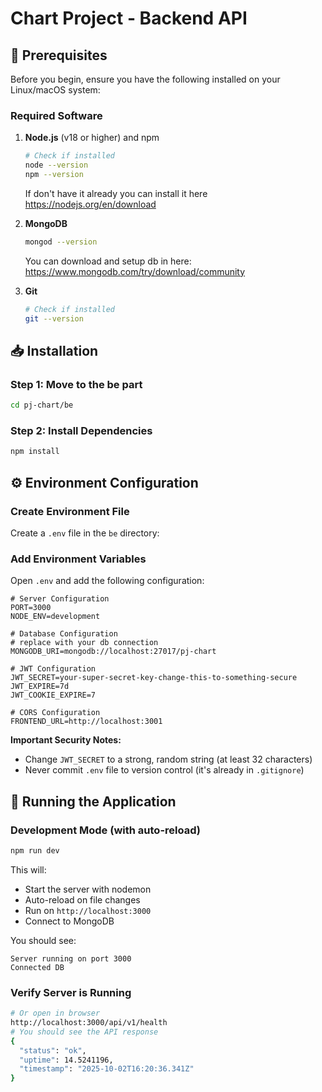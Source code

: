 # Chart Project - Backend API

## 🔧 Prerequisites

Before you begin, ensure you have the following installed on your Linux/macOS system:

### Required Software

1. **Node.js** (v18 or higher) and npm

   ```bash
   # Check if installed
   node --version
   npm --version
   ```

   If don't have it already you can install it here https://nodejs.org/en/download

2. **MongoDB**

   ```bash
   mongod --version
   ```

   You can download and setup db in here: https://www.mongodb.com/try/download/community

3. **Git**

   ```bash
   # Check if installed
   git --version
   ```

## 📥 Installation

### Step 1: Move to the be part

```bash
cd pj-chart/be
```

### Step 2: Install Dependencies

```bash
npm install
```

## ⚙️ Environment Configuration

### Create Environment File

Create a `.env` file in the `be` directory:

### Add Environment Variables

Open `.env` and add the following configuration:

```env
# Server Configuration
PORT=3000
NODE_ENV=development

# Database Configuration
# replace with your db connection
MONGODB_URI=mongodb://localhost:27017/pj-chart

# JWT Configuration
JWT_SECRET=your-super-secret-key-change-this-to-something-secure
JWT_EXPIRE=7d
JWT_COOKIE_EXPIRE=7

# CORS Configuration
FRONTEND_URL=http://localhost:3001
```

**Important Security Notes:**

- Change `JWT_SECRET` to a strong, random string (at least 32 characters)
- Never commit `.env` file to version control (it's already in `.gitignore`)

## 🚀 Running the Application

### Development Mode (with auto-reload)

```bash
npm run dev
```

This will:

- Start the server with nodemon
- Auto-reload on file changes
- Run on `http://localhost:3000`
- Connect to MongoDB

You should see:

```
Server running on port 3000
Connected DB
```

### Verify Server is Running

```bash
# Or open in browser
http://localhost:3000/api/v1/health
# You should see the API response
{
  "status": "ok",
  "uptime": 14.5241196,
  "timestamp": "2025-10-02T16:20:36.341Z"
}
```

